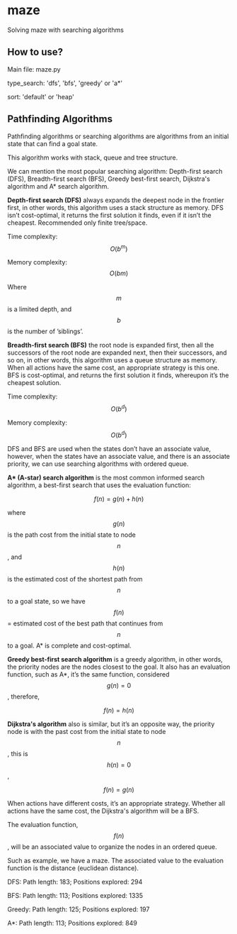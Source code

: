 # maze
 Solving maze with searching algorithms


## How to use?

 Main file: maze.py

 type_search: 'dfs', 'bfs', 'greedy' or 'a*'

 sort: 'default' or 'heap'

## Pathfinding Algorithms
Pathfinding algorithms or searching algorithms are algorithms from an initial state that can find a goal state.

This algorithm works with stack, queue and tree structure.

We can mention the most popular searching algorithm: Depth-first search (DFS), Breadth-first search (BFS), Greedy best-first search, Dijkstra's algorithm and A* search algorithm.

**Depth-first search (DFS)** always expands the deepest node in the frontier first, in other words, this algorithm uses a stack structure as memory. DFS isn’t cost-optimal, it returns the first solution it finds, even if it isn’t the cheapest. Recommended only finite tree/space.

Time complexity: $$O(b^m)$$

Memory complexity: $$O(bm)$$

Where $$m$$ is a limited depth, and $$b$$ is the number of ’siblings’.

**Breadth-first search (BFS)** the root node is expanded first, then all the successors of the root node are expanded next, then their successors, and so on, in other words, this algorithm uses a queue structure as memory. When all actions have the same cost, an appropriate strategy is this one. BFS is cost-optimal, and returns the first solution it finds, whereupon it’s the cheapest solution.

Time complexity: $$O(b^d)$$

Memory complexity: $$O(b^d)$$

DFS and BFS are used when the states don’t have an associate value, however, when the states have an associate value, and there is an associate priority, we can use searching algorithms with ordered queue.

**A\* (A-star) search algorithm** is the most common informed search algorithm, a best-first search that uses the evaluation function:

$$f(n)=g(n)+h(n)$$

where $$g(n)$$ is the path cost from the initial state to node $$n$$, and $$h(n)$$ is the estimated cost of the shortest path from $$n$$ to a goal state, so we have $$f(n)$$ = estimated cost of the best path that continues from $$n$$ to a goal. A* is complete and cost-optimal.

**Greedy best-first search algorithm** is a greedy algorithm, in other words, the priority nodes are the nodes closest to the goal. It also has an evaluation function, such as A*, it’s the same function, considered $$g(n)=0$$, therefore,

$$f(n)=h(n)$$

**Dijkstra's algorithm** also is similar, but it’s an opposite way, the priority node is with the past cost from the initial state to node $$n$$, this is $$h(n)=0$$,

$$f(n)=g(n)$$

When actions have different costs, it’s an appropriate strategy. Whether all actions have the same cost, the Dijkstra's algorithm will be a BFS.

The evaluation function, $$f(n)$$, will be an associated value to organize the nodes in an ordered queue.

Such as example, we have a maze. The associated value to the evaluation function is the distance (euclidean distance).

DFS: Path length: 183; Positions explored: 294

BFS: Path length: 113; Positions explored: 1335

Greedy: Path length: 125; Positions explored: 197

A*: Path length: 113; Positions explored: 849
